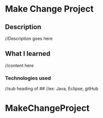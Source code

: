 # Make Change Project

## Description
//Description goes here

## What I learned
//content here

### Technologies used
//sub heading of ##
//ex: Java, Eclipse, gitHub
# MakeChangeProject
